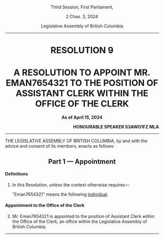 <div align="center">

Third Session, First Parliament,

2 Chas. 3, 2024

Legislative Assembly of British Columbia

<hr/>

<h1>RESOLUTION 9</h1>
<h1>A RESOLUTION TO APPOINT MR. EMAN7654321 TO THE POSITION OF ASSISTANT CLERK WITHIN THE OFFICE OF THE CLERK</h1>

**As of April 15, 2024**

</div>

<div align="right">

**HONOURABLE SPEAKER S3AWO1FZ MLA**<br/>

</div>

<hr/>

THE LEGISLATIVE ASSEMBLY OF BRITISH COLUMBIA, by and with the advice and consent of its members, enacts as follows:

<div align="center">
<h2>Part 1 — Appointment</h2>
</div>

#### Definitions

1. In this Resolution, unless the context otherwise requires—

    "Eman7654321" means the following [individual](https://www.roblox.com/users/73323358/profile?friendshipSourceType=PlayerSearch).

#### Appointment to the Office of the Clerk

2. Mr. Eman7654321 is appointed to the position of Assistant Clerk within the Office of the Clerk, an office within the Legislative Assembly of British Columbia.

<hr/>
